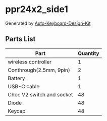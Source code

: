 # ppr24x2_side1

Generated by [Auto-Keyboard-Design-Kit](https://auto-kdk.pages.dev/)

## Parts List

|Part|Quantity|
|---|---|
|wireless controller|1|
|Conthrough(2.5mm, 9pin)|2|
|Battery|1|
USB-C cable|1|
|Choc V2 switch and socket|48|
|Diode|48|
|Keycap|48|


